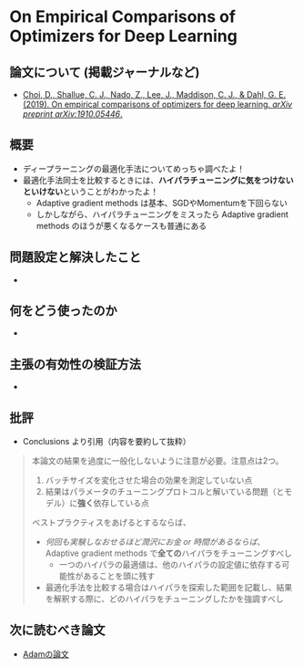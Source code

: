 # On Empirical Comparisons of Optimizers for Deep Learning

## 論文について (掲載ジャーナルなど)
- [Choi, D., Shallue, C. J., Nado, Z., Lee, J., Maddison, C. J., &  Dahl, G. E. (2019). On empirical comparisons of optimizers for deep  learning. *arXiv preprint arXiv:1910.05446*.](https://arxiv.org/pdf/1910.05446.pdf)

## 概要
- ディープラーニングの最適化手法についてめっちゃ調べたよ！
- 最適化手法同士を比較するときには、**ハイパラチューニングに気をつけないといけない**ということがわかったよ！
  - Adaptive gradient methods は基本、SGDやMomentumを下回らない
  - しかしながら、ハイパラチューニングをミスったら Adaptive gradient methods のほうが悪くなるケースも普通にある


## 問題設定と解決したこと
- 

## 何をどう使ったのか
- 

## 主張の有効性の検証方法
- 

## 批評
- Conclusions より引用（内容を要約して抜粋）

> 本論文の結果を過度に一般化しないように注意が必要。注意点は2つ。
>
> 1. バッチサイズを変化させた場合の効果を測定していない点
> 2. 結果はパラメータのチューニングプロトコルと解いている問題（とモデル）に**強く**依存している点
>
> ベストプラクティスをあげるとするならば、
>
> - *何回も実験しなおせるほど潤沢にお金 or 時間があるならば*、Adaptive gradient methods で**全ての**ハイパラをチューニングすべし
>   - 一つのハイパラの最適値は、他のハイパラの設定値に依存する可能性があることを頭に残す
> - 最適化手法を比較する場合はハイパラを探索した範囲を記載し、結果を解釈する際に、どのハイパラをチューニングしたかを強調すべし

## 次に読むべき論文
- [Adamの論文](https://arxiv.org/abs/1412.6980)
